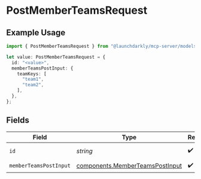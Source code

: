 # PostMemberTeamsRequest

## Example Usage

```typescript
import { PostMemberTeamsRequest } from "@launchdarkly/mcp-server/models/operations";

let value: PostMemberTeamsRequest = {
  id: "<value>",
  memberTeamsPostInput: {
    teamKeys: [
      "team1",
      "team2",
    ],
  },
};
```

## Fields

| Field                                                                              | Type                                                                               | Required                                                                           | Description                                                                        |
| ---------------------------------------------------------------------------------- | ---------------------------------------------------------------------------------- | ---------------------------------------------------------------------------------- | ---------------------------------------------------------------------------------- |
| `id`                                                                               | *string*                                                                           | :heavy_check_mark:                                                                 | The member ID                                                                      |
| `memberTeamsPostInput`                                                             | [components.MemberTeamsPostInput](../../models/components/memberteamspostinput.md) | :heavy_check_mark:                                                                 | N/A                                                                                |